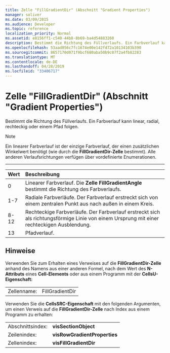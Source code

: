 ```yaml
---
title: Zelle "FillGradientDir" (Abschnitt "Gradient Properties")
manager: soliver
ms.date: 03/09/2015
ms.audience: Developer
ms.topic: reference
localization_priority: Normal
ms.assetid: e8156ff1-c540-44b8-8b69-ba4d54883260
description: Bestimmt die Richtung des Füllverlaufs. Ein Farbverlauf kann linear, radial, rechteckig oder einem Pfad folgen.
ms.openlocfilehash: 53aad056c7fc1674e00e142fd72a10134103b390
ms.sourcegitcommit: 8657170d071f9bcf680aba50b9c07f2a4fb82283
ms.translationtype: MT
ms.contentlocale: de-DE
ms.lasthandoff: 04/28/2019
ms.locfileid: "33406717"
---
```

# <a name="fillgradientdir-cell-gradient-properties-section"></a>Zelle "FillGradientDir" (Abschnitt "Gradient Properties")

Bestimmt die Richtung des Füllverlaufs. Ein Farbverlauf kann linear, radial, rechteckig oder einem Pfad folgen. 
  
> [!NOTE]
> Ein linearer Farbverlauf ist der einzige Farbverlauf, der einen zusätzlichen Winkelwert benötigt (wie durch die **FillGradientDir-Zelle** bestimmt). Alle anderen Verlaufsrichtungen verfügen über vordefinierte Enumerationen. 
  
****

|**Wert**|**Beschreibung**|
|:-----|:-----|
|0  <br/> |Linearer Farbverlauf. Die **Zelle FillGradientAngle** bestimmt die Richtung des Farbverlaufs.  <br/> |
|1-7  <br/> |Radiale Farbverläufe. Der Farbverlauf erstreckt sich von einem zentralen Punkt aus nach außen in einem Kreis.  <br/> |
|8-12  <br/> |Rechteckige Farbverläufe. Der Farbverlauf erstreckt sich als richtungsförmige Linie von einem Ursprung mit einer rechteckigen Ausblendung.  <br/> |
|13  <br/> |Pfadverlauf.  <br/> |
   
## <a name="remarks"></a>Hinweise

Verwenden Sie zum Erhalten eines Verweises auf die **FillGradientDir-Zelle** anhand des Namens aus einer anderen Formel, nach dem Wert des **N-Attributs** eines **Cell-Elements** oder aus einem Programm mit der **CellsU-Eigenschaft:** 
  
|||
|:-----|:-----|
| Zellenname:  <br/> | FillGradientDir  <br/> |
   
Verwenden Sie die **CellsSRC-Eigenschaft** mit den folgenden Argumenten, um einen Verweis auf die **FillGradientDir-Zelle** nach Index aus einem Programm zu erhalten: 
  
|||
|:-----|:-----|
| Abschnittsindex:  <br/> |**visSectionObject** <br/> |
| Zeilenindex:  <br/> |**visRowGradientProperties** <br/> |
| Zellenindex:  <br/> |**visFillGradientDir** <br/> |
   

